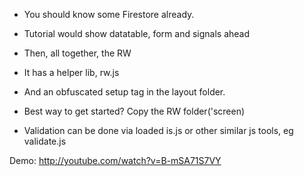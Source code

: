 
- You should know some Firestore  already.
- Tutorial would show datatable, form and signals ahead

- Then, all together, the RW 

- It has a helper lib, rw.js

- And an obfuscated setup tag in the layout folder.

- Best way to get started? Copy the RW folder('screen)

- Validation can be done via loaded is.js or other similar js tools, eg validate.js

Demo: http://youtube.com/watch?v=B-mSA71S7VY